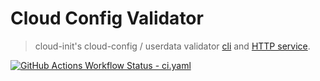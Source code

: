 # Cloud Config Validator

> cloud-init's cloud-config / userdata validator [cli](./ccv-cli) and [HTTP service](./ccv-server).

[![GitHub Actions Workflow Status - ci.yaml](https://img.shields.io/github/actions/workflow/status/aciba90/cloud-config-validator/ci.yaml?logo=github&label=CI)](https://github.com/aciba90/cloud-config-validator/actions/workflows/ci.yaml)
